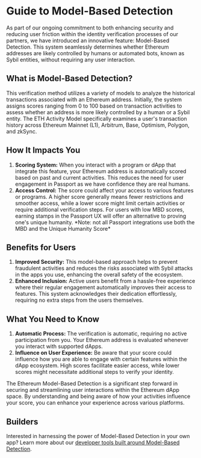 # Guide to Model-Based Detection

As part of our ongoing commitment to both enhancing security and reducing user friction within the identity verification processes of our partners, we have introduced an innovative feature: Model-Based Detection. This system seamlessly determines whether Ethereum addresses are likely controlled by humans or automated bots, known as Sybil entities, without requiring any user interaction.

## What is Model-Based Detection?

This verification method utilizes a variety of models to analyze the historical transactions associated with an Ethereum address. Initially, the system assigns scores ranging from 0 to 100 based on transaction activities to assess whether an address is more likely controlled by a human or a Sybil entity. The ETH Activity Model specifically examines a user's transaction history across Ethereum Mainnet (L1), Arbitrum, Base, Optimism, Polygon, and zkSync.

## How It Impacts You

1. **Scoring System:** When you interact with a program or dApp that integrate this feature, your Ethereum address is automatically scored based on past and current activities. This reduces the need for user engagement in Passport as we have confidence they are real humans.
2. **Access Control:** The score could affect your access to various features or programs. A higher score generally means fewer restrictions and smoother access, while a lower score might limit certain activities or require additional verification steps. For users with low MBD scores, earning stamps in the Passport UX will offer an alternative to proving one's unique humanity. \*Note: not all Passport integrations use both the MBD and the Unique Humanity Score\*

## Benefits for Users

1. **Improved Security:** This model-based approach helps to prevent fraudulent activities and reduces the risks associated with Sybil attacks in the apps you use, enhancing the overall safety of the ecosystem.
2. **Enhanced Inclusion:** Active users benefit from a hassle-free experience where their regular engagement automatically improves their access to features. This system acknowledges their dedication effortlessly, requiring no extra steps from the users themselves.

## What You Need to Know

1. **Automatic Process:** The verification is automatic, requiring no active participation from you. Your Ethereum address is evaluated whenever you interact with supported dApps.
2. **Influence on User Experience:** Be aware that your score could influence how you are able to engage with certain features within the dApp ecosystem. High scores facilitate easier access, while lower scores might necessitate additional steps to verify your identity.

The Ethereum Model-Based Detection is a significant step forward in securing and streamlining user interactions within the Ethereum dApp space. By understanding and being aware of how your activities influence your score, you can enhance your experience across various platforms.

## Builders

Interested in harnessing the power of Model-Based Detection in your own app? Learn more about our [developer tools built around Model-Based Detection](https://docs.passport.xyz/building-with-passport/model-based-detection/overview).
